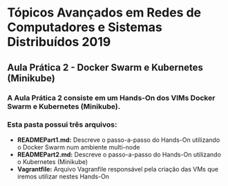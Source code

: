 # Tópicos Avançados em Redes de Computadores e Sistemas Distribuídos 2019
## Aula Prática 2 - Docker Swarm e Kubernetes (Minikube) 

### A Aula Prática 2 consiste em um Hands-On dos VIMs Docker Swarm e Kubernetes (Minikube). 
### Esta pasta possui três arquivos:

* **READMEPart1.md:** Descreve o passo-a-passo do Hands-On utilizando o Docker Swarm num ambiente multi-node
* **READMEPart2.md:** Descreve o passo-a-passo do Hands-On utilizando o Kubernetes (Minikube)
* **Vagrantfile:** Arquivo Vagranfile responsável pela criação das VMs que iremos utilizar nestes Hands-On
